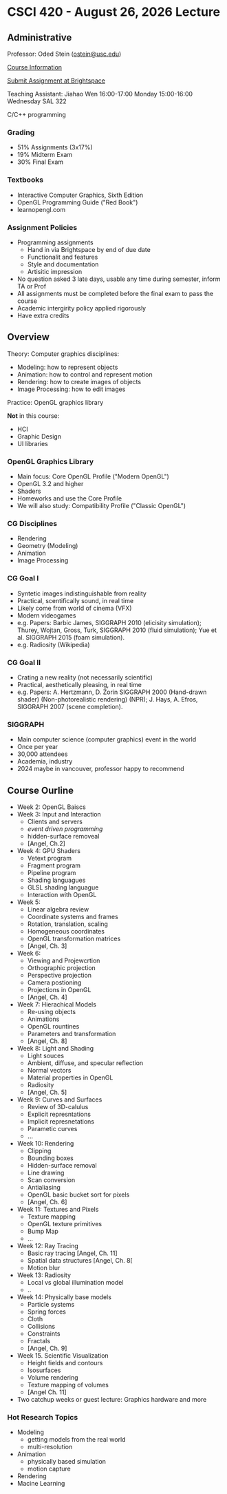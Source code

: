 
# CSCI 420 - August 26, 2026 Lecture

## Administrative

Professor: Oded Stein (ostein@usc.edu)

[Course Information](odedstein.com/teaching/hs-2024-csci-420)

[Submit Assignment at Brightspace](https://brightspace.usc.edu)

Teaching Assistant: Jiahao Wen
16:00-17:00 Monday
15:00-16:00 Wednesday
SAL 322

C/C++ programming


### Grading
- 51% Assignments (3x17%)
- 19% Midterm Exam
- 30% Final Exam

### Textbooks
- Interactive Computer Graphics, Sixth Edition
- OpenGL Programming Guide ("Red Book")
- learnopengl.com

### Assignment Policies
- Programming assignments
    - Hand in via Brightspace by end of due date
    - Functionalit and features
    - Style and documentation
    - Artisitic impression
- No question asked 3 late days, usable any time during semester, inform TA or Prof
- All assignments must be completed before the final exam to pass the course
- Academic intergirity policy applied rigorously
- Have extra credits

## Overview

Theory: Computer graphics disciplines:
 - Modeling: how to represent objects
 - Animation: how to control and represent motion
 - Rendering: how to create images of objects
 - Image Processing: how to edit images

Practice: OpenGL graphics library

**Not** in this course:
- HCI
- Graphic Design
- UI libraries


### OpenGL Graphics Library

- Main focus: Core OpenGL Profile ("Modern OpenGL")
- OpenGL 3.2 and higher
- Shaders
- Homeworks and use the Core Profile
- We will also study: Compatibility Profile ("Classic OpenGL")


### CG Disciplines
- Rendering
- Geometry (Modeling)
- Animation
- Image Processing

### CG Goal I
- Syntetic images indistinguishable from reality
- Practical, scentifically sound, in real time
- Likely come from world of cinema (VFX)
- Modern videogames
- e.g. Papers: Barbic James, SIGGRAPH 2010 (elicisity simulation); Thurey, Wojtan, Gross, Turk, SIGGRAPH 2010 (fluid simulation); Yue et al. SIGGRAPH 2015 (foam simulation).
- e.g. Radiosity (Wikipedia)

### CG Goal II
- Crating a new reality (not necessarily scientific)
- Practical, aesthetically pleasing, in real time
- e.g. Papers: A. Hertzmann, D. Zorin SIGGRAPH 2000 (Hand-drawn shader) (Non-photorealistic rendering) (NPR); J. Hays, A. Efros, SIGGRAPH 2007 (scene completion).

### SIGGRAPH
- Main computer science (computer graphics) event in the world
- Once per year
- 30,000 attendees
- Academia, industry
- 2024 maybe in vancouver, professor happy to recommend

## Course Ourline
- Week 2: OpenGL Baiscs
- Week 3: Input and Interaction
    - Clients and servers
    - *event driven programming*
    - hidden-surface removeal
    - [Angel, Ch.2]
- Week 4: GPU Shaders
    - Vetext program
    - Fragment program
    - Pipeline program
    - Shading languagues
    - GLSL shading languague
    - Interaction with OpenGL
- Week 5:
    - Linear algebra review
    - Coordinate systems and frames
    - Rotation, translation, scaling
    - Homogeneous coordinates
    - OpenGL transformation matrices
    - [Angel, Ch. 3]
- Week 6:
    - Viewing and Projewcrtion
    - Orthographic projection
    - Perspective projection
    - Camera postioning
    - Projections in OpenGL
    - [Angel, Ch. 4]
- Week 7: Hierachical Models
    - Re-using objects
    - Animations
    - OpenGL rountines
    - Parameters and transformation
    - [Angel, Ch. 8]
- Week 8: Light and Shading
    - Light souces
    - Ambient, diffuse, and specular reflection
    - Normal vectors
    - Material properties in OpenGL
    - Radiosity
    - [Angel, Ch. 5]
- Week 9: Curves and Surfaces
    - Review of 3D-calulus
    - Explicit represntations
    - Implicit represnetations 
    - Parametic curves
    - ...
- Week 10: Rendering
    - Clipping
    - Bounding boxes
    - Hidden-surface removal
    - Line drawing
    - Scan conversion
    - Antialiasing
    - OpenGL basic bucket sort for pixels
    - [Angel, Ch. 6]
- Week 11: Textures and Pixels
    - Texture mapping
    - OpenGL texture primitives
    - Bump Map
    - ...
- Week 12: Ray Tracing
    - Basic ray tracing [Angel, Ch. 11]
    - Spatial data structures [Angel, Ch. 8[
    - Motion blur
- Week 13: Radiosity
    - Local vs global illumination model
    - ..
- Week 14: Physically base models
    - Particle systems
    - Spring forces
    - Cloth
    - Collisions
    - Constraints
    - Fractals
    - [Angel, Ch. 9]
- Week 15. Scientific Visualization
    - Height fields and contours
    - Isosurfaces
    - Volume rendering
    - Texture mapping of volumes
    - [Angel Ch. 11]
- Two catchup weeks or guest lecture: Graphics hardware and more

### Hot Research Topics
- Modeling
    - getting models from the real world
    - multi-resolution
- Animation
    - physically based simulation
    - motion capture
- Rendering
- Macine Learning

